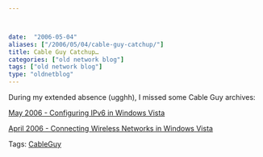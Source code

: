 ```yaml
---



date:  "2006-05-04"
aliases: ["/2006/05/04/cable-guy-catchup/"]
title: Cable Guy Catchup…
categories: ["old network blog"]
tags: ["old network blog"]
type: "oldnetblog"
---
```

During my extended absence (ugghh), I missed some Cable Guy archives:


<a href="http://www.microsoft.com/technet/community/columns/cableguy/cg0506.mspx">May 2006 - Configuring <acronym title="Internet Protocol - Version 6">IPv6</acronym> in Windows Vista  </a>


<a href="http://www.microsoft.com/technet/community/columns/cableguy/cg0406.mspx">April 2006 - Connecting Wireless Networks in Windows Vista </a>


Tags: <a rel="tag" title="See the Technorati tag page for 'CableGuy'." href="http://technorati.com/tag/CableGuy">CableGuy</a>


